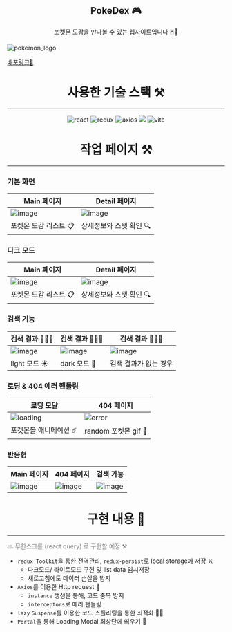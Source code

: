 <div align="center">
  <h2> PokeDex 🎮 </h2>
  포켓몬 도감을 만나볼 수 있는 웹사이트입니다 🃏👀 
</div>

![pokemon_logo](https://github.com/user-attachments/assets/1a644316-ab20-49c9-937a-0b7ebab2cfcb)

[배포링크🔗](https://gonspokedex.netlify.app/)

<div align="center">
  <h1> 사용한 기술 스택 ⚒️</h1>
</div>

---

<div align="center">
  <img alt='react' src="https://img.shields.io/badge/react-61DAFB.svg?&style=flat-square&logo=react&logoColor=white"> 
  <img alt="redux" src ="https://img.shields.io/badge/redux-764ABC.svg?&style=flat-square&logo=redux&logoColor=white"/>
  <img alt="axios" src ="https://img.shields.io/badge/axios-5A29E4.svg?&style=flat-square&logo=axios&logoColor=white"/>
  <img src="https://img.shields.io/badge/styled components-DB7093?style=flat-square&logo=styled-components&logoColor=white"/>
  <img alt="vite" src ="https://img.shields.io/badge/vite-646CFF.svg?&style=flat-square&logo=vite&logoColor=white"/>
</div>

<div align="center">
  <h1> 작업 페이지 ⚒️</h1>
</div>

---

### 기본 화면

| Main 페이지                                                                               | Detail 페이지                                                                             |
| ----------------------------------------------------------------------------------------- | ----------------------------------------------------------------------------------------- |
| ![image](https://github.com/user-attachments/assets/c10bb021-c2b6-4c6d-a184-c4f7d394ee07) | ![image](https://github.com/user-attachments/assets/f82053b9-2749-4da4-aa98-6e19963dc398) |
| 포켓몬 도감 리스트 📋                                                                     | 상세정보와 스탯 확인 🔍                                                                   |

### 다크 모드

| Main 페이지                                                                               | Detail 페이지                                                                             |
| ----------------------------------------------------------------------------------------- | ----------------------------------------------------------------------------------------- |
| ![image](https://github.com/user-attachments/assets/7ba8cf52-7b7e-4c4b-8cb0-50fcd349bb7d) | ![image](https://github.com/user-attachments/assets/17d48f45-e1dc-423d-9b60-38f3021c76e8) |
| 포켓몬 도감 리스트 📋                                                                     | 상세정보와 스탯 확인 🔍                                                                   |

### 검색 기능

| 검색 결과 🙆🏻‍♀️                                                                              | 검색 결과 🙆🏻‍♀️                                                                              | 검색 결과 🙅🏻‍♀️                                                                              |
| ----------------------------------------------------------------------------------------- | ----------------------------------------------------------------------------------------- | ----------------------------------------------------------------------------------------- |
| ![image](https://github.com/user-attachments/assets/d15eca36-0105-4ca8-89a8-f081c01ee58c) | ![image](https://github.com/user-attachments/assets/0eb309bb-b39c-4206-aa39-f85805e0ab3c) | ![image](https://github.com/user-attachments/assets/33c36fb7-f62c-4f70-a802-49eb853a734e) |
| light 모드 ☀️                                                                             | dark 모드 🌝                                                                              | 검색 결과가 없는 경우                                                                     |

### 로딩 & 404 에러 핸들링

| 로딩 모달                                                                                              | 404 페이지                                                                                           |
| ------------------------------------------------------------------------------------------------------ | ---------------------------------------------------------------------------------------------------- |
| ![loading](https://velog.velcdn.com/images/gonn-i/post/f070b564-86cb-4422-9b6d-04940e4d0b12/image.gif) | ![error](https://velog.velcdn.com/images/gonn-i/post/f479e42e-c0e2-41d2-9ec2-b66ebe0920b1/image.gif) |
| 포켓몬볼 애니메이션 ☄️                                                                                 | random 포켓몬 gif 👾                                                                                 |

### 반응형

| Main 페이지                                                                               | 404 페이지                                                                                | 검색 가능                                                                                 |
| ----------------------------------------------------------------------------------------- | ----------------------------------------------------------------------------------------- | ----------------------------------------------------------------------------------------- |
| ![image](https://github.com/user-attachments/assets/b07fb626-c89e-4aa5-8601-316d3fe33701) | ![image](https://github.com/user-attachments/assets/d85b0f7e-3c27-4679-b353-6c8009fcf2c9) | ![image](https://github.com/user-attachments/assets/1b7bfd79-742b-4067-b941-2dac25cbe1f0) |

<div align="center">
  <h1> 구현 내용 🧐 </h1>
</div>

---

<p style="color:grey"> 🔜 무한스크롤 (react query) 로 구현할 예정 ⚒️ </p>

- `redux Toolkit`을 통한 전역관리, `redux-persist`로 local storage에 저장 ⚔️
  - 다크모드/ 라이트모드 구현 및 list data 임시저장
  - 새로고침에도 데이터 손실을 방지
- `Axios`를 이용한 Http request 🎯
  - `instance` 생성을 통해, 코드 중복 방지
  - `interceptors`로 에러 핸들링
- `lazy` `Suspense`를 이용한 코드 스플리팅을 통한 최적화 🏄🏻
- `Portal`을 통해 Loading Modal 최상단에 띄우기 🎈
